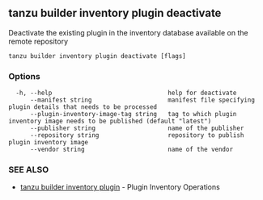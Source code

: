 ## tanzu builder inventory plugin deactivate

Deactivate the existing plugin in the inventory database available on the remote repository

```
tanzu builder inventory plugin deactivate [flags]
```

### Options

```
  -h, --help                                help for deactivate
      --manifest string                     manifest file specifying plugin details that needs to be processed
      --plugin-inventory-image-tag string   tag to which plugin inventory image needs to be published (default "latest")
      --publisher string                    name of the publisher
      --repository string                   repository to publish plugin inventory image
      --vendor string                       name of the vendor
```

### SEE ALSO

* [tanzu builder inventory plugin](tanzu_builder_inventory_plugin.md)	 - Plugin Inventory Operations

